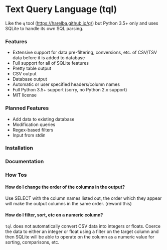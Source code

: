 # Text Query Language (tql)
Like the `q` tool (https://harelba.github.io/q/) but Python 3.5+ only and uses SQLite to handle its own SQL parsing.

### Features
* Extensive support for data pre-filtering, conversions, etc. of CSV/TSV data before it is added to database
* Full support for all of SQLite features
* Pretty table output
* CSV output
* Database output
* Automatic or user specified headers/column names
* Full Python 3.5+ support (sorry, no Python 2.x support)
* MIT license

### Planned Features
* Add data to existing database
* Modification queries
* Regex-based filters
* Input from stdin

### Installation


### Documentation


### How Tos

#### How do I change the order of the columns in the output?
Use SELECT with the column names listed out, the order which they appear will make the output columns in the same order. 
(reword this)

#### How do I filter, sort, etc on a numeric column?
`tql` does not automatically convert CSV data into integers or floats. 
Coerce the data to either an integer or float using a filter on the target column and then SQLite will be able to 
operate on the column as a numeric value for sorting, comparisons, etc.

#### 
